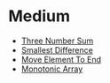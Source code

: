# Medium

* [Three Number Sum](./ThreeNumberSum.java)
* [Smallest Difference](./SmallestDifference.java)
* [Move Element To End](./MoveElementToEnd.java)
* [Monotonic Array](./MonotonicArray.java)
